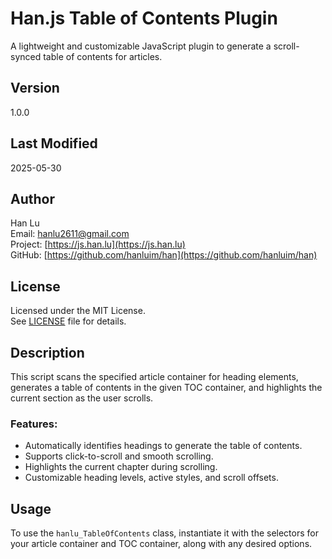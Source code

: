 # Han.js Table of Contents Plugin

A lightweight and customizable JavaScript plugin to generate a scroll-synced table of contents for articles.

## Version
1.0.0

## Last Modified
2025-05-30

## Author
Han Lu  
Email: hanlu2611@gmail.com  
Project: [https://js.han.lu](https://js.han.lu)  
GitHub: [https://github.com/hanluim/han](https://github.com/hanluim/han)

## License
Licensed under the MIT License.  
See [LICENSE](https://github.com/hanluim/han/blob/main/LICENSE) file for details.

## Description
This script scans the specified article container for heading elements, generates a table of contents in the given TOC container, and highlights the current section as the user scrolls.

### Features:
- Automatically identifies headings to generate the table of contents.
- Supports click-to-scroll and smooth scrolling.
- Highlights the current chapter during scrolling.
- Customizable heading levels, active styles, and scroll offsets.

## Usage
To use the `hanlu_TableOfContents` class, instantiate it with the selectors for your article container and TOC container, along with any desired options.
